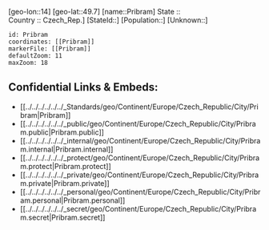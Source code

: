 ﻿---
location: [49.7,14] 
mapzoom: [7,12] 
mapmarker: city 
type: City
tags:
- geo/City


SpocWebEntityId: 33524
isDeleted: false
confidential: public

---
[geo-lon::14] 
[geo-lat::49.7] 
[name::Pribram] 
State ::  
Country :: Czech_Rep.] 
[StateId::] 
[Population::] 
[Unknown::] 


```leaflet
id: Pribram
coordinates: [[Pribram]] 
markerFile: [[Pribram]] 
defaultZoom: 11 
maxZoom: 18
```


## Confidential Links & Embeds: 
- [[../../../../../../_Standards/geo/Continent/Europe/Czech_Republic/City/Pribram|Pribram]] 
- [[../../../../../../_public/geo/Continent/Europe/Czech_Republic/City/Pribram.public|Pribram.public]] 
- [[../../../../../../_internal/geo/Continent/Europe/Czech_Republic/City/Pribram.internal|Pribram.internal]] 
- [[../../../../../../_protect/geo/Continent/Europe/Czech_Republic/City/Pribram.protect|Pribram.protect]] 
- [[../../../../../../_private/geo/Continent/Europe/Czech_Republic/City/Pribram.private|Pribram.private]] 
- [[../../../../../../_personal/geo/Continent/Europe/Czech_Republic/City/Pribram.personal|Pribram.personal]] 
- [[../../../../../../_secret/geo/Continent/Europe/Czech_Republic/City/Pribram.secret|Pribram.secret]] 
